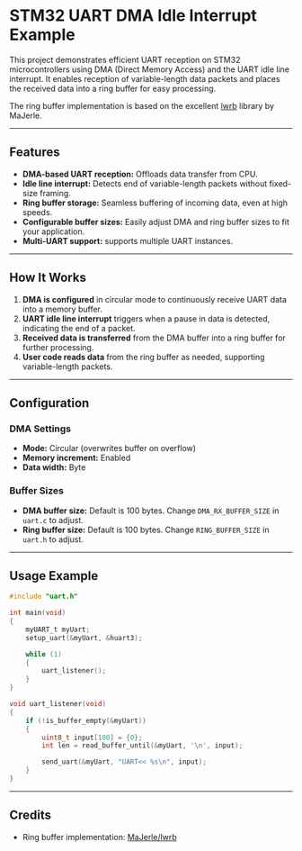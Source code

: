 # STM32 UART DMA Idle Interrupt Example

This project demonstrates efficient UART reception on STM32 microcontrollers using DMA (Direct Memory Access) and the UART idle line interrupt. It enables reception of variable-length data packets and places the received data into a ring buffer for easy processing.

The ring buffer implementation is based on the excellent [lwrb](https://github.com/MaJerle/lwrb) library by MaJerle.

---

## Features

- **DMA-based UART reception:** Offloads data transfer from CPU.
- **Idle line interrupt:** Detects end of variable-length packets without fixed-size framing.
- **Ring buffer storage:** Seamless buffering of incoming data, even at high speeds.
- **Configurable buffer sizes:** Easily adjust DMA and ring buffer sizes to fit your application.
- **Multi-UART support:** supports multiple UART instances.

---

## How It Works

1. **DMA is configured** in circular mode to continuously receive UART data into a memory buffer.
2. **UART idle line interrupt** triggers when a pause in data is detected, indicating the end of a packet.
3. **Received data is transferred** from the DMA buffer into a ring buffer for further processing.
4. **User code reads data** from the ring buffer as needed, supporting variable-length packets.

---

## Configuration

### DMA Settings

- **Mode:** Circular (overwrites buffer on overflow)
- **Memory increment:** Enabled
- **Data width:** Byte

### Buffer Sizes

- **DMA buffer size:** Default is 100 bytes. Change `DMA_RX_BUFFER_SIZE` in `uart.c` to adjust.
- **Ring buffer size:** Default is 100 bytes. Change `RING_BUFFER_SIZE` in `uart.h` to adjust.

---

## Usage Example

```c
#include "uart.h"

int main(void)
{
    myUART_t myUart;
    setup_uart(&myUart, &huart3);

    while (1)
    {
        uart_listener();
    }
}

void uart_listener(void)
{
    if (!is_buffer_empty(&myUart))
    {
        uint8_t input[100] = {0};
        int len = read_buffer_until(&myUart, '\n', input);

        send_uart(&myUart, "UART<< %s\n", input);
    }
}
```

---


## Credits

- Ring buffer implementation: [MaJerle/lwrb](https://github.com/MaJerle/lwrb)

